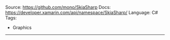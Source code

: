 Source: https://github.com/mono/SkiaSharp
Docs: https://developer.xamarin.com/api/namespace/SkiaSharp/
Language: C#
Tags:
  - Graphics
---